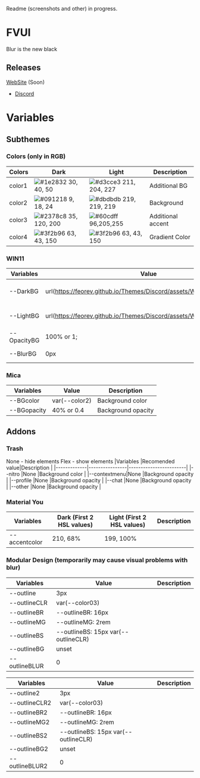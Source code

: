 Readme (screenshots and other) in progress.




# FVUI

Blur is the new black


## Releases
   [WebSite](https://feorev.github.io/) (Soon)
 - [Discord](https://betterdiscord.app/theme/FVUI)

# Variables

## Subthemes 

### Colors (only in RGB)
|Colors     |Dark       |Light      |Description|
|-----------|-----------|-----------|-----------|
| color1    | ![#1e2832](https://via.placeholder.com/10/1e2832?text=+) 30, 40, 50 | ![#d3cce3](https://via.placeholder.com/10/d3cce3?text=+)  211, 204, 227 |Additional BG|
| color2    | ![#091218](https://via.placeholder.com/10/091218?text=+) 9, 18, 24 | ![#dbdbdb](https://via.placeholder.com/10/dbdbdb?text=+) 219, 219, 219 |Background|
| color3    | ![#2378c8](https://via.placeholder.com/10/2378c8?text=+) 35, 120, 200 | ![#60cdff](https://via.placeholder.com/10/60cdff?text=+) 96,205,255 |Additional accent|
| color4    | ![#3f2b96](https://via.placeholder.com/10/3f2b96?text=+) 63, 43, 150 | ![#3f2b96](https://via.placeholder.com/10/3f2b96?text=+) 63, 43, 150 |Gradient Color|

### WIN11

|Variables  |Value                                                                     |Description             |
|-----------|--------------------------------------------------------------------------|------------------------|
|--DarkBG   |url(https://feorev.github.io/Themes/Discord/assets/Wallpapers/dark.avif); |Link to background image|
|--LightBG  |url(https://feorev.github.io/Themes/Discord/assets/Wallpapers/light.avif);|Link to background image|
|--OpacityBG|100% or 1;                                                                |Background opacity      |
|--BlurBG   |0px                                                                       |Background blur         |

### Mica

|Variables  |Value        |Description             |
|-----------|-------------|------------------------|
|--BGcolor  |var(--color2)|Background color        |
|--BGopacity|40% or 0.4   |Background opacity      |

## Addons

### Trash

None - hide elements
Flex - show elements
|Variables    |Recomended value|Description             |
|-------------|----------------|------------------------|
|--nitro      |None            |Background color        |
|--contextmenu|None            |Background opacity      |
|--profile    |None            |Background opacity      |
|--chat       |None            |Background opacity      |
|--other      |None            |Background opacity      |

### Material You
|Variables     |Dark (First 2 HSL values)|Light (First 2 HSL values)|Description|
|--------------|-------------------------|--------------------------|-----------|
|--accentcolor |210, 68%                 |199, 100%                 |           |

### Modular Design (temporarily may cause visual problems with blur)

|Variables     |Value                              |Description             |
|--------------|-----------------------------------|------------------------|
|--outline     |3px                                ||
|--outlineCLR  |var(--color03)                     ||
|--outlineBR   |--outlineBR: 16px                  ||
|--outlineMG   |--outlineMG: 2rem                  ||
|--outlineBS   |--outlineBS: 15px var(--outlineCLR)||
|--outlineBG   |unset                              ||
|--outlineBLUR |0                                  ||

|Variables     |Value                              |Description             |
|--------------|-----------------------------------|------------------------|
|--outline2    |3px                                ||
|--outlineCLR2 |var(--color03)                     ||
|--outlineBR2  |--outlineBR: 16px                  ||
|--outlineMG2  |--outlineMG: 2rem                  ||
|--outlineBS2  |--outlineBS: 15px var(--outlineCLR)||
|--outlineBG2  |unset                              ||
|--outlineBLUR2|0                                  ||
